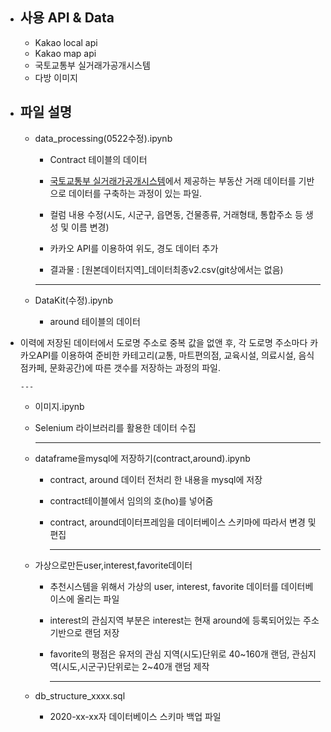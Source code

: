 * ## 사용 API & Data
  - Kakao local api
  - Kakao map api
  - 국토교통부 실거래가공개시스템  
  - 다방 이미지

* ## 파일 설명

  * data_processing(0522수정).ipynb
    - Contract 테이블의 데이터  
    
    - [국토교통부 실거래가공개시스템](http://rtdown.molit.go.kr/)에서 제공하는 부동산 거래 데이터를 기반으로 데이터를 구축하는 과정이 있는 파일.  
    
    - 컬럼 내용 수정(시도, 시군구, 읍면동, 건물종류, 거래형태, 통합주소 등 생성 및 이름 변경)  
    
    - 카카오 API를 이용하여 위도, 경도 데이터 추가  
    
    - 결과물 : [원본데이터지역]_데이터최종v2.csv(git상에서는 없음)  
    
    ---
    
      

  
  * DataKit(수정).ipynb
    - around 테이블의 데이터  
    
- 이력에 저장된 데이터에서 도로명 주소로 중복 값을 없앤 후, 각 도로명 주소마다 카카오API를 이용하여 준비한 카테고리(교통, 마트편의점, 교육시설, 의료시설, 음식점카페, 문화공간)에 따른 갯수를 저장하는 과정의 파일.
    
      ---
    
      
  
  * 이미지.ipynb  
    
  - Selenium 라이브러리를 활용한 데이터 수집  
    
      ---
    
      
    
  * dataframe을mysql에 저장하기(contract,around).ipynb  
    - contract, around 데이터 전처리 한 내용을 mysql에 저장  
    
    - contract테이블에서 임의의 호(ho)를 넣어줌  
  
    - contract, around데이터프레임을 데이터베이스 스키마에 따라서 변경 및 편집  
    
      ---
    
      
    
  * 가상으로만든user,interest,favorite데이터  
    - 추천시스템을 위해서 가상의 user, interest, favorite 데이터를 데이터베이스에 올리는 파일  
    
    - interest의 관심지역 부분은 interest는 현재 around에 등록되어있는 주소 기반으로 랜덤 저장  
  
    - favorite의 평점은 유저의 관심 지역(시도)단위로 40~160개 랜덤, 관심지역(시도,시군구)단위로는 2~40개 랜덤 제작  
    
      ---
    
      
    
  * db_structure_xxxx.sql  
    
    - 2020-xx-xx자 데이터베이스 스키마 백업 파일  